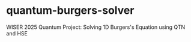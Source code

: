 # quantum-burgers-solver
WISER 2025 Quantum Project: Solving 1D Burgers's Equation using QTN and HSE 
